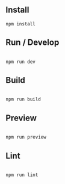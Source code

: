 ## Install


```
npm install
```

## Run / Develop

```

npm run dev

```

## Build

```

npm run build

```

## Preview

```

npm run preview

```

## Lint

```

npm run lint

```
